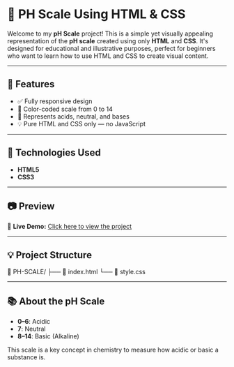 # 🧪 PH Scale Using HTML & CSS

Welcome to my **pH Scale** project! This is a simple yet visually appealing representation of the **pH scale** created using only **HTML** and **CSS**. It's designed for educational and illustrative purposes, perfect for beginners who want to learn how to use HTML and CSS to create visual content.

---

## 📌 Features

- ✅ Fully responsive design  
- 🎨 Color-coded scale from 0 to 14  
- 🧬 Represents acids, neutral, and bases  
- 💡 Pure HTML and CSS only — no JavaScript

---

## 🔧 Technologies Used

- **HTML5**
- **CSS3**

---

## 📷 Preview

🔗 **Live Demo:** [Click here to view the project](https://anamshergill.github.io/Ph-Scale-SMIT-Assignment/)

---

## 💡 Project Structure

📁 PH-SCALE/
├── 📄 index.html
└── 📄 style.css

---

## 📚 About the pH Scale

- **0–6**: Acidic  
- **7**: Neutral  
- **8–14**: Basic (Alkaline)  

This scale is a key concept in chemistry to measure how acidic or basic a substance is.




